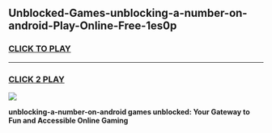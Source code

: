 
## Unblocked-Games-unblocking-a-number-on-android-Play-Online-Free-1es0p
<h3>
<a href="https://premium76.site?title=unblocking-a-number-on-android&ref=26A">CLICK TO PLAY</a></h3>
<hr>

<h3>
<a href="https://premium76.site?title=unblocking-a-number-on-android&ref=26A">CLICK 2 PLAY</a>
  
</h3>

<a href="https://premium76.site?title=unblocking-a-number-on-android&ref=26A"><img src="https://clearcache.store/games.png"></a>


**unblocking-a-number-on-android games unblocked: Your Gateway to Fun and Accessible Online Gaming**
